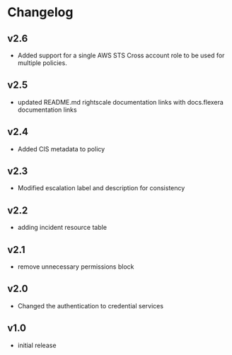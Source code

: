 # Changelog

## v2.6

- Added support for a single AWS STS Cross account role to be used for multiple policies.

## v2.5

- updated README.md rightscale documentation links with docs.flexera documentation links

## v2.4

- Added CIS metadata to policy

## v2.3

- Modified escalation label and description for consistency

## v2.2

- adding incident resource table

## v2.1

- remove unnecessary permissions block

## v2.0

- Changed the authentication to credential services

## v1.0

- initial release
